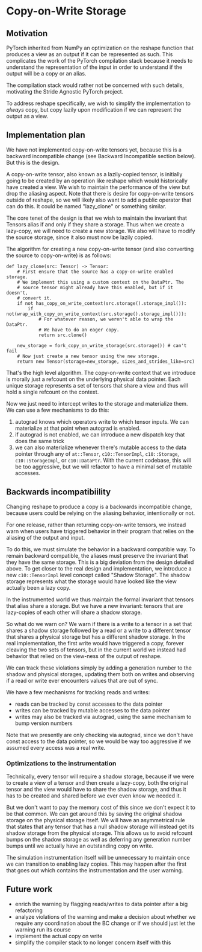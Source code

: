 Copy-on-Write Storage
=====================

Motivation
----------
PyTorch inherited from NumPy an optimization on the reshape function
that produces a view as an output if it can be represented as
such. This complicates the work of the PyTorch compilation stack
because it needs to understand the representation of the input in
order to understand if the output will be a copy or an alias.

The compilation stack would rather not be concerned with such details,
motivating the Stride Agnostic PyTorch project.

To address reshape specifically, we wish to simplify the
implementation to *always* copy, but copy lazily upon modification if
we can represent the output as a view.

Implementation plan
-------------------
We have not implemented copy-on-write tensors yet, because this is a
backward incompatible change (see Backward Incompatible section
below). But this is the design.

A copy-on-write tensor, also known as a lazily-copied tensor, is
initially going to be created by an operation like reshape which would
historically have created a view. We wish to maintain the performance
of the view but drop the aliasing aspect. Note that there is desire
for copy-on-write tensors outside of reshape, so we will likely also
want to add a public operator that can do this. It could be named
"lazy_clone" or something similar.

The core tenet of the design is that we wish to maintain the invariant
that Tensors alias if and only if they share a storage. Thus when we
create a lazy-copy, we will need to create a new storage. We also will
have to modify the source storage, since it also must now be lazily
copied.

The algorithm for creating a new copy-on-write tensor (and also
converting the source to copy-on-write) is as follows:

```
def lazy_clone(src: Tensor) -> Tensor:
    # First ensure that the source has a copy-on-write enabled storage.
    # We implement this using a custom context on the DataPtr. The
    # source tensor might already have this enabled, but if it doesn't,
    # convert it.
    if not has_copy_on_write_context(src.storage().storage_impl()):
        if not(wrap_with_copy_on_write_context(src.storage().storage_impl())):
            # For whatever reason, we weren't able to wrap the DataPtr.
            # We have to do an eager copy.
            return src.clone()

    new_storage = fork_copy_on_write_storage(src.storage()) # can't fail
    # Now just create a new tensor using the new storage.
    return new Tensor(storage=new_storage, sizes_and_strides_like=src)
```

That's the high level algorithm. The copy-on-write context that we
introduce is morally just a refcount on the underlying physical data
pointer. Each unique storage represents a set of tensors that share a
view and thus will hold a single refcount on the context.

Now we just need to intercept writes to the storage and materialize
them. We can use a few mechanisms to do this:

1) autograd knows which operators write to which tensor inputs. We can
   materialize at that point when autograd is enabled.
2) if autograd is not enabled, we can introduce a new dispatch key
   that does the same trick
3) we can also materialize whenever there's mutable access to the data
   pointer through any of `at::Tensor`, `c10::TensorImpl`,
   `c10::Storage`, `c10::StorageImpl`, or `c10::DataPtr`. With the
   current codebase, this will be too aggressive, but we will refactor
   to have a minimal set of mutable accesses.

Backwards incompatibiility
--------------------------
Changing reshape to produce a copy is a backwards incompatible change,
because users could be relying on the aliasing behavior, intentionally
or not.

For one release, rather than returning copy-on-write tensors, we
instead warn when users have triggered behavior in their program that
relies on the aliasing of the output and input.

To do this, we must simulate the behavior in a backward compatible
way. To remain backward compatible, the aliases must preserve the
invariant that they have the same storage. This is a big deviation
from the design detailed above. To get closer to the real design and
implementation, we introduce a new `c10::TensorImpl` level concept
called "Shadow Storage". The shadow storage represents what the
storage would have looked like the view actually been a lazy copy.

In the instrumented world we thus maintain the formal invariant that
tensors that alias share a storage. But we have a new invariant:
tensors that are lazy-copies of each other will share a shadow
storage.

So what do we warn on? We warn if there is a write to a tensor in a
set that shares a shadow storage followed by a read or a write to a
different tensor that shares a physical storage but has a different
shadow storage. In the real implementation, the first write would have
triggered a copy, forever cleaving the two sets of tensors, but in the
current world we instead had behavior that relied on the view-ness of
the output of reshape.

We can track these violations simply by adding a generation number to
the shadow and physical storages, updating them both on writes and
observing if a read or write ever encounters values that are out of
sync.

We have a few mechanisms for tracking reads and writes:
 * reads can be tracked by const accesses to the data pointer
 * writes can be tracked by mutable accesses to the data pointer
 * writes may also be tracked via autograd, using the same mechanism
   to bump version numbers

Note that we presently are only checking via autograd, since we don't
have const access to the data pointer, so we would be way too
aggressive if we assumed every access was a real write.

### Optimizations to the instrumentation
Technically, every tensor will require a shadow storage, because if we
were to create a view of a tensor and then create a lazy-copy, both
the original tensor and the view would have to share the shadow
storage, and thus it has to be created and shared before we ever even
know we needed it.

But we don't want to pay the memory cost of this since we don't expect
it to be that common. We can get around this by saving the original
shadow storage on the physical storage itself. We will have an
asymmetrical rule that states that any tensor that has a null shadow
storage will instead get its shadow storage from the physical
storage. This allows us to avoid refcount bumps on the shadow storage
as well as deferring any generation number bumps until we actually
have an outstanding copy on write.

The simulation instrumentation itself will be unnecessary to maintain
once we can transition to enabling lazy copies. This may happen after
the first that goes out which contains the instrumentation and the
user warning.

Future work
-----------
* enrich the warning by flagging reads/writes to data pointer after a
  big refactoring
* analyze violations of the warning and make a decision about whether
  we require any coordination about the BC change or if we should just
  let the warning run its course
* implement the actual copy on write
* simplify the compiler stack to no longer concern itself with this
